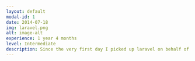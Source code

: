 ```yaml
---
layout: default
modal-id: 1
date: 2014-07-18
img: laravel.png
alt: image-alt
experience: 1 year 4 months
level: Intermediate
description: Since the very first day I picked up laravel on behalf of my current employer, I knew laravel was going to be my calling, from the presentation of neatly bundled documentation, to the ease of access of simply readying a virtual machine called homestead, and in a matter of 15~30 minutes a completely ready environment is set for programing
---
```

